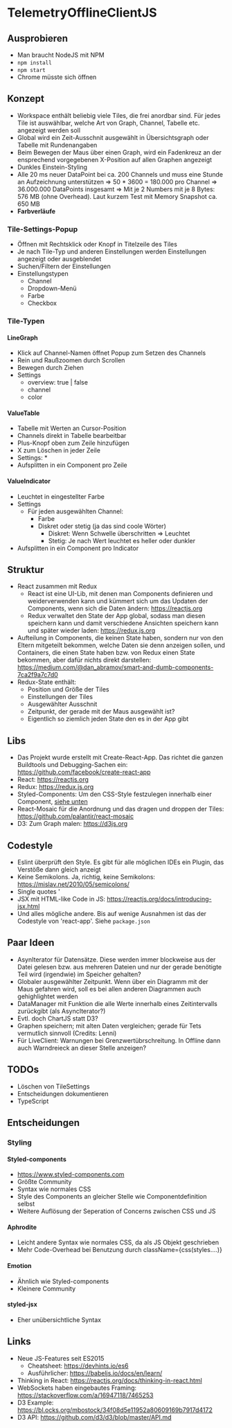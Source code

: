 # TelemetryOfflineClientJS

## Ausprobieren
* Man braucht NodeJS mit NPM
* `npm install`
* `npm start`
* Chrome müsste sich öffnen

## Konzept
* Workspace enthält beliebig viele Tiles, die frei anordbar sind. Für jedes Tile ist auswählbar, welche Art von Graph, Channel, Tabelle etc. angezeigt werden soll
* Global wird ein Zeit-Ausschnit ausgewählt in Übersichtsgraph oder Tabelle mit Rundenangaben
* Beim Bewegen der Maus über einen Graph, wird ein Fadenkreuz an der ensprechend vorgegebenen X-Position auf allen Graphen angezeigt
* Dunkles Einstein-Styling
* Alle 20 ms neuer DataPoint bei ca. 200 Channels und muss eine Stunde an Aufzeichnung unterstützen => 50 * 3600 = 180.000 pro Channel => 36.000.000 DataPoints insgesamt => Mit je 2 Numbers mit je 8 Bytes: 576 MB (ohne Overhead). Laut kurzem Test mit Memory Snapshot ca. 650 MB
* **Farbverläufe**

### Tile-Settings-Popup
* Öffnen mit Rechtsklick oder Knopf in Titelzeile des Tiles
* Je nach Tile-Typ und anderen Einstellungen werden Einstellungen angezeigt oder ausgeblendet
* Suchen/Filtern der Einstellungen
* Einstellungstypen
    * Channel
    * Dropdown-Menü
    * Farbe
    * Checkbox

### Tile-Typen

#### LineGraph
* Klick auf Channel-Namen öffnet Popup zum Setzen des Channels
* Rein und Raußzoomen durch Scrollen
* Bewegen durch Ziehen
* Settings
    * overview: true | false
    * channel
    * color

#### ValueTable
* Tabelle mit Werten an Cursor-Position
* Channels direkt in Tabelle bearbeitbar
* Plus-Knopf oben zum Zeile hinzufügen
* X zum Löschen in jeder Zeile
* Settings:
    * 
* Aufsplitten in ein Component pro Zeile

#### ValueIndicator
* Leuchtet in eingestellter Farbe
* Settings
    * Für jeden ausgewählten Channel:
        * Farbe
        * Diskret oder stetig (ja das sind coole Wörter)
            * Diskret: Wenn Schwelle überschritten => Leuchtet
            * Stetig: Je nach Wert leuchtet es heller oder dunkler
* Aufsplitten in ein Component pro Indicator

## Struktur
* React zusammen mit Redux
    * React ist eine UI-Lib, mit denen man Components definieren und weiderverwenden kann und kümmert sich um das Updaten der Components, wenn sich die Daten ändern: https://reactjs.org
    * Redux verwaltet den State der App global, sodass man diesen speichern kann und damit verschiedene Ansichten speichern kann und später wieder laden: https://redux.js.org
* Aufteilung in Components, die keinen State haben, sondern nur von den Eltern mitgeteilt bekommen, welche Daten sie denn anzeigen sollen, und Containers, die einen State haben bzw. von Redux einen State bekommen, aber dafür nichts direkt darstellen: https://medium.com/@dan_abramov/smart-and-dumb-components-7ca2f9a7c7d0
* Redux-State enthält:
    * Position und Größe der Tiles
    * Einstellungen der Tiles
    * Ausgewählter Ausschnit
    * Zeitpunkt, der gerade mit der Maus ausgewählt ist?
    * Eigentlich so ziemlich jeden State den es in der App gibt

## Libs
* Das Projekt wurde erstellt mit Create-React-App. Das richtet die ganzen Buildtools und Debugging-Sachen ein: https://github.com/facebook/create-react-app
* React: https://reactjs.org
* Redux: https://redux.js.org
* Styled-Components: Um den CSS-Style festzulegen innerhalb einer Component, [siehe unten](#Styled-components)
* React-Mosaic für die Anordnung und das dragen und droppen der Tiles: https://github.com/palantir/react-mosaic
* D3: Zum Graph malen: https://d3js.org

## Codestyle
* Eslint überprüft den Style. Es gibt für alle möglichen IDEs ein Plugin, das Verstöße dann gleich anzeigt
* Keine Semikolons. Ja, richtig, keine Semikolons: https://mislav.net/2010/05/semicolons/
* Single quotes '
* JSX mit HTML-like Code in JS: https://reactjs.org/docs/introducing-jsx.html
* Und alles mögliche andere. Bis auf wenige Ausnahmen ist das der Codestyle von 'react-app'. Siehe `package.json`


## Paar Ideen
* AsynIterator für Datensätze. Diese werden immer blockweise aus der Datei gelesen bzw. aus mehreren Dateien und nur der gerade benötigte Teil wird (irgendwie) im Speicher gehalten?
* Globaler ausgewählter Zeitpunkt. Wenn über ein Diagramm mit der Maus gefahren wird, soll es bei allen anderen Diagrammen auch gehighlightet werden
* DataManager mit Funktion die alle Werte innerhalb eines Zeitintervalls zurückgibt (als AsyncIterator?)
* Evtl. doch ChartJS statt D3?
* Graphen speichern; mit alten Daten vergleichen; gerade für Tets vermutlich sinnvoll (Credits: Lenni)
* Für LiveClient: Warnungen bei Grenzwertübrschreitung. In Offline dann auch Warndreieck an dieser Stelle anzeigen?

## TODOs
* Löschen von TileSettings
* Entscheidungen dokumentieren
* TypeScript

## Entscheidungen

### Styling

#### Styled-components
* https://www.styled-components.com
* Größte Community
* Syntax wie normales CSS
* Style des Components an gleicher Stelle wie Componentdefinition selbst
* Weitere Auflösung der Seperation of Concerns zwischen CSS und JS

#### Aphrodite
* Leicht andere Syntax wie normales CSS, da als JS Objekt geschrieben
* Mehr Code-Overhead bei Benutzung durch className={css(styles.…)}

#### Emotion
* Ähnlich wie Styled-components
* Kleinere Community

#### styled-jsx
* Eher unübersichtliche Syntax

## Links
* Neue JS-Features seit ES2015
    * Cheatsheet: https://devhints.io/es6
    * Ausführlicher: https://babeljs.io/docs/en/learn/
* Thinking in React: https://reactjs.org/docs/thinking-in-react.html
* WebSockets haben eingebautes Framing: https://stackoverflow.com/a/16947118/7465253
* D3 Example: https://bl.ocks.org/mbostock/34f08d5e11952a80609169b7917d4172
* D3 API: https://github.com/d3/d3/blob/master/API.md
